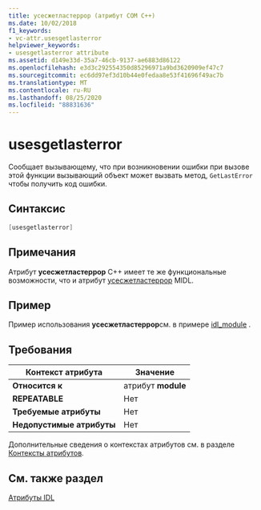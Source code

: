 ```yaml
---
title: усесжетластеррор (атрибут COM C++)
ms.date: 10/02/2018
f1_keywords:
- vc-attr.usesgetlasterror
helpviewer_keywords:
- usesgetlasterror attribute
ms.assetid: d149e33d-35a7-46cb-9137-ae6883d86122
ms.openlocfilehash: e3d3c292554350d85296971a9bd3620909ef47c7
ms.sourcegitcommit: ec6dd97ef3d10b44e0fedaa8e53f41696f49ac7b
ms.translationtype: MT
ms.contentlocale: ru-RU
ms.lasthandoff: 08/25/2020
ms.locfileid: "88831636"
---
```

# <a name="usesgetlasterror"></a>usesgetlasterror

Сообщает вызывающему, что при возникновении ошибки при вызове этой функции вызывающий объект может вызвать метод, `GetLastError` чтобы получить код ошибки.

## <a name="syntax"></a>Синтаксис

```cpp
[usesgetlasterror]
```

## <a name="remarks"></a>Примечания

Атрибут **усесжетластеррор** C++ имеет те же функциональные возможности, что и атрибут [усесжетластеррор](/windows/win32/Midl/usesgetlasterror) MIDL.

## <a name="example"></a>Пример

Пример использования **усесжетластеррор**см. в примере [idl_module](idl-module.md) .

## <a name="requirements"></a>Требования

| Контекст атрибута | Значение |
|-|-|
|**Относится к**|атрибут **module**|
|**REPEATABLE**|Нет|
|**Требуемые атрибуты**|Нет|
|**Недопустимые атрибуты**|Нет|

Дополнительные сведения о контекстах атрибутов см. в разделе [Контексты атрибутов](cpp-attributes-com-net.md#contexts).

## <a name="see-also"></a>См. также раздел

[Атрибуты IDL](idl-attributes.md)
